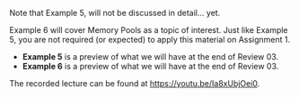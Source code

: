 Note that Example 5, will not be discussed in detail... yet.

Example 6 will cover Memory Pools as a topic of interest. Just like Example 5,
you are not required (or expected) to apply this material on Assignment 1.

  * **Example 5** is a preview of what we will have at the end of Review 03.
  * **Example 6** is a preview of what we will have at the end of Review 03.

The recorded lecture can be found at <https://youtu.be/Ia8xUbjOei0>.

